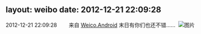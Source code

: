 layout: weibo
date: 2012-12-21 22:09:28
---
2012-12-21 22:09:28  &nbsp;&nbsp;&nbsp;&nbsp;&nbsp;&nbsp; 来自 <a href="http://app.weibo.com/t/feed/l4RWD" rel="nofollow">Weico.Android</a>
末日有你们也还不错…… ​​​
![图片](https://ww3.sinaimg.cn/large/6d2a6003jw1e01parcjxoj.jpg)
